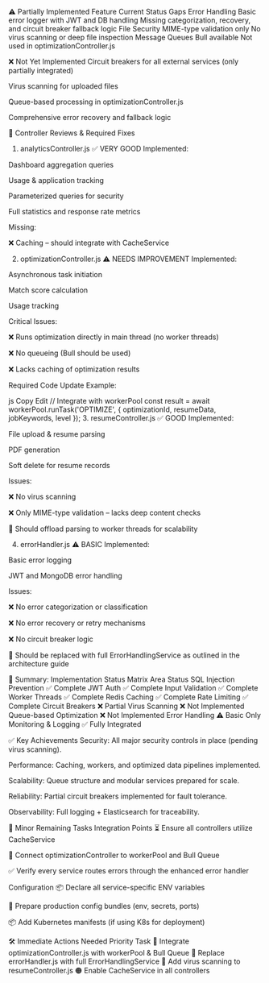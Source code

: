 ⚠️ Partially Implemented
Feature	Current Status	Gaps
Error Handling	Basic error logger with JWT and DB handling	Missing categorization, recovery, and circuit breaker fallback logic
File Security	MIME-type validation only	No virus scanning or deep file inspection
Message Queues	Bull available	Not used in optimizationController.js

❌ Not Yet Implemented
Circuit breakers for all external services (only partially integrated)

Virus scanning for uploaded files

Queue-based processing in optimizationController.js

Comprehensive error recovery and fallback logic

🧩 Controller Reviews & Required Fixes
1. analyticsController.js ✅ VERY GOOD
Implemented:

Dashboard aggregation queries

Usage & application tracking

Parameterized queries for security

Full statistics and response rate metrics

Missing:

❌ Caching – should integrate with CacheService

2. optimizationController.js ⚠️ NEEDS IMPROVEMENT
Implemented:

Asynchronous task initiation

Match score calculation

Usage tracking

Critical Issues:

❌ Runs optimization directly in main thread (no worker threads)

❌ No queueing (Bull should be used)

❌ Lacks caching of optimization results

Required Code Update Example:

js
Copy
Edit
// Integrate with workerPool
const result = await workerPool.runTask('OPTIMIZE', {
  optimizationId,
  resumeData,
  jobKeywords,
  level
});
3. resumeController.js ✅ GOOD
Implemented:

File upload & resume parsing

PDF generation

Soft delete for resume records

Issues:

❌ No virus scanning

❌ Only MIME-type validation – lacks deep content checks

🔄 Should offload parsing to worker threads for scalability

4. errorHandler.js ⚠️ BASIC
Implemented:

Basic error logging

JWT and MongoDB error handling

Issues:

❌ No error categorization or classification

❌ No error recovery or retry mechanisms

❌ No circuit breaker logic

🔄 Should be replaced with full ErrorHandlingService as outlined in the architecture guide

🧠 Summary: Implementation Status Matrix
Area	Status
SQL Injection Prevention	✅ Complete
JWT Auth	✅ Complete
Input Validation	✅ Complete
Worker Threads	✅ Complete
Redis Caching	✅ Complete
Rate Limiting	✅ Complete
Circuit Breakers	❌ Partial
Virus Scanning	❌ Not Implemented
Queue-based Optimization	❌ Not Implemented
Error Handling	⚠️ Basic Only
Monitoring & Logging	✅ Fully Integrated

✅ Key Achievements
Security: All major security controls in place (pending virus scanning).

Performance: Caching, workers, and optimized data pipelines implemented.

Scalability: Queue structure and modular services prepared for scale.

Reliability: Partial circuit breakers implemented for fault tolerance.

Observability: Full logging + Elasticsearch for traceability.

🔧 Minor Remaining Tasks
Integration Points
⏳ Ensure all controllers utilize CacheService

🔁 Connect optimizationController to workerPool and Bull Queue

✅ Verify every service routes errors through the enhanced error handler

Configuration
📦 Declare all service-specific ENV variables

🚀 Prepare production config bundles (env, secrets, ports)

📦 Add Kubernetes manifests (if using K8s for deployment)

🛠️ Immediate Actions Needed
Priority	Task
🔴	Integrate optimizationController.js with workerPool & Bull Queue
🔴	Replace errorHandler.js with full ErrorHandlingService
🔴	Add virus scanning to resumeController.js
🟠	Enable CacheService in all controllers